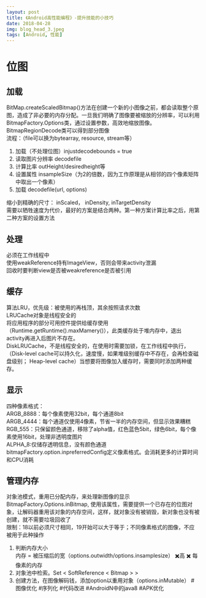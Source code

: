 ```yaml
---
layout: post
title: 《Android高性能编程》-提升技能的小技巧
date: 2018-04-28
img: blog_head_3.jpeg
tags: [Android, 性能]
---
```

# 位图
## 加载
BitMap.createScaledBitmap()方法在创建一个新的小图像之前，都会读取整个原图，造成了非必要的内存分配。一旦我们明确了图像要被缩放的分辨率，可以利用BitmapFactory.Options类，通过设置参数，高效地缩放图像。  
BitmapRegionDecode类可以得到部分图像  
流程：（file可以换为bytearray, resource, stream等）  
1. 加载（不处理位图）injustdecodebounds = true  
2. 读取图片分辨率 decodefile  
3. 计算比率 outHeight/desiredheight等  
4. 设置属性 insampleSize（为2的倍数，因为工作原理是从相邻的四个像素矩阵中取出一个像素）  
5. 加载 decodefile(url, options) 
 
缩小到精确的尺寸： inScaled， inDensity, inTargetDensity  
需要以牺牲速度为代价，最好的方案是结合两种。第一种方案计算比率之后，用第二种方案的设置方法  
## 处理
必须在工作线程中  
使用weakReference持有ImageView，否则会带来activity泄漏  
回收时要判断view是否被weakreference是否被引用
## 缓存
算法LRU，优先级：被使用的再栈顶，其余按照请求次数  
LRUCache对象是线程安全的  
将应用程序的部分可用控件提供给缓存使用  （Runtime.getRuntime().maxMamery()），此类缓存处于堆内存中，退出activity再进入后图片不存在。  
DiskLRUCache，不是线程安全的，在使用时需要加锁，在工作线程中执行，（Disk-level cache可以持久化，速度慢，如果堆级别缓存中不存在，会再检查磁盘级别；   Heap-level cache）当想要将图像加入缓存时，需要同时添加两种缓存。
## 显示
四种像素格式：  
ARGB_8888：每个像素使用32bit，每个通道8bit  
ARGB_4444：每个通道仅使用4像素，节省一半的内存空间，但显示效果糟糕  
RGB_555：只保留颜色通道，移除了alpha值，红色蓝色5bit，绿色6bit，每个像素使用16bit，处理非透明度图片  
ALPHA_8:仅储存透明信息，没有颜色通道  
bitmapFactory.option.inpreferredConfig定义像素格式。会消耗更多的计算时间和CPU消耗
## 管理内存
对象池模式，重用已分配内存，来处理新图像的显示  
BitmapFactory.Options.inBitmap, 使用该属性，需要提供一个已存在的位图对象，让解码器重用该对象的内存空间，这样，就对象没有被销毁，新对象也没有被创建，就不需要垃圾回收了  
限制：18以前必须尺寸相同，19开始可以大于等于；不同像素格式的图像，不应被用于此种操作  
1. 判断内存大小  
内存 = 被压缩后的宽（options.outwidth/options.insamplesize） ✖️高 ✖️ 每像素的内存  
2. 对象池中检索。Set < SoftReference < Bitmap > >  
3. 创建方法，在图像解码钱，添加option以重用对象（options.inMutable）
#图像优化
#序列化
#代码改进
#AndroidN中的java8
#APK优化
